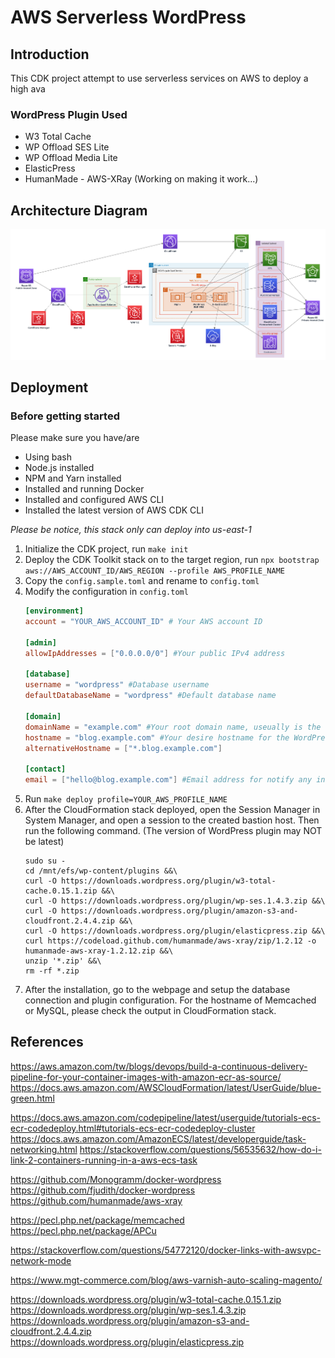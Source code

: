 # AWS Serverless WordPress

## Introduction
This CDK project attempt to use serverless services on AWS to deploy a high ava
### WordPress Plugin Used
- W3 Total Cache
- WP Offload SES Lite
- WP Offload Media Lite
- ElasticPress
- HumanMade - AWS-XRay (Working on making it work...)
## Architecture Diagram
![Architecture Diagram](doc/architecture-diagram.png)

## Deployment
### Before getting started
Please make sure you have/are
- Using bash
- Node.js installed
- NPM and Yarn installed
- Installed and running Docker
- Installed and configured AWS CLI
- Installed the latest version of AWS CDK CLI

*Please be notice, this stack only can deploy into us-east-1*
1. Initialize the CDK project, run `make init`
2. Deploy the CDK Toolkit stack on to the target region, run `npx bootstrap aws://AWS_ACCOUNT_ID/AWS_REGION --profile AWS_PROFILE_NAME`
3. Copy the `config.sample.toml` and rename to `config.toml`
4. Modify the configuration in `config.toml`
    ```toml
   [environment]
   account = "YOUR_AWS_ACCOUNT_ID" # Your AWS account ID
   
   [admin]
   allowIpAddresses = ["0.0.0.0/0"] #Your public IPv4 address
   
   [database]
   username = "wordpress" #Database username
   defaultDatabaseName = "wordpress" #Default database name
   
   [domain]
   domainName = "example.com" #Your root domain name, useually is the domain name of the created public hosted zone in Route 53
   hostname = "blog.example.com" #Your desire hostname for the WordPress
   alternativeHostname = ["*.blog.example.com"]
   
   [contact]
   email = ["hello@blog.example.com"] #Email address for notify any in-compliance event in AWS Config
    ```
7. Run `make deploy profile=YOUR_AWS_PROFILE_NAME`
8. After the CloudFormation stack deployed, open the Session Manager in System Manager, and open a session to the created bastion host. Then run the following command. (The version of WordPress plugin may NOT be latest)
    ```shell script
    sudo su -
    cd /mnt/efs/wp-content/plugins &&\
    curl -O https://downloads.wordpress.org/plugin/w3-total-cache.0.15.1.zip &&\
    curl -O https://downloads.wordpress.org/plugin/wp-ses.1.4.3.zip &&\
    curl -O https://downloads.wordpress.org/plugin/amazon-s3-and-cloudfront.2.4.4.zip &&\
    curl -O https://downloads.wordpress.org/plugin/elasticpress.zip &&\
    curl https://codeload.github.com/humanmade/aws-xray/zip/1.2.12 -o humanmade-aws-xray-1.2.12.zip &&\
    unzip '*.zip' &&\
    rm -rf *.zip
    ```
9. After the installation, go to the webpage and setup the database connection and plugin configuration. For the hostname of Memcached or MySQL, please check the output in CloudFormation stack.

## References
https://aws.amazon.com/tw/blogs/devops/build-a-continuous-delivery-pipeline-for-your-container-images-with-amazon-ecr-as-source/
https://docs.aws.amazon.com/AWSCloudFormation/latest/UserGuide/blue-green.html

https://docs.aws.amazon.com/codepipeline/latest/userguide/tutorials-ecs-ecr-codedeploy.html#tutorials-ecs-ecr-codedeploy-cluster
https://docs.aws.amazon.com/AmazonECS/latest/developerguide/task-networking.html
https://stackoverflow.com/questions/56535632/how-do-i-link-2-containers-running-in-a-aws-ecs-task

https://github.com/Monogramm/docker-wordpress
https://github.com/fjudith/docker-wordpress
https://github.com/humanmade/aws-xray

https://pecl.php.net/package/memcached
https://pecl.php.net/package/APCu

https://stackoverflow.com/questions/54772120/docker-links-with-awsvpc-network-mode

https://www.mgt-commerce.com/blog/aws-varnish-auto-scaling-magento/

https://downloads.wordpress.org/plugin/w3-total-cache.0.15.1.zip
https://downloads.wordpress.org/plugin/wp-ses.1.4.3.zip
https://downloads.wordpress.org/plugin/amazon-s3-and-cloudfront.2.4.4.zip
https://downloads.wordpress.org/plugin/elasticpress.zip